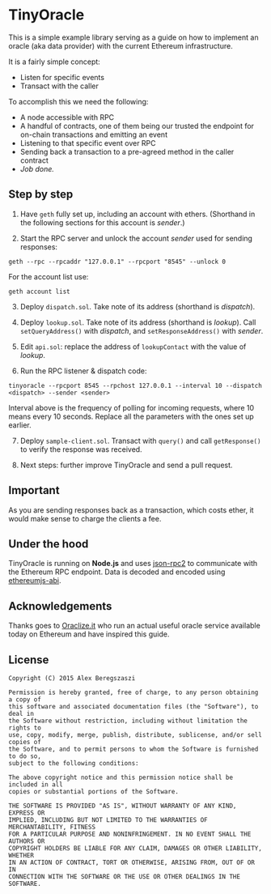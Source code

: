 # TinyOracle

This is a simple example library serving as a guide on how to implement an oracle (aka data provider) with the current Ethereum infrastructure.

It is a fairly simple concept:
- Listen for specific events
- Transact with the caller

To accomplish this we need the following:
- A node accessible with RPC
- A handful of contracts, one of them being our trusted the endpoint for on-chain transactions and emitting an event
- Listening to that specific event over RPC
- Sending back a transaction to a pre-agreed method in the caller contract
- *Job done.*

## Step by step

1. Have ```geth``` fully set up, including an account with ethers. (Shorthand in the following sections for this account is *sender*.)

2. Start the RPC server and unlock the account *sender* used for sending responses:
```
geth --rpc --rpcaddr "127.0.0.1" --rpcport "8545" --unlock 0
```
For the account list use:
```
geth account list
```

3. Deploy ```dispatch.sol```. Take note of its address (shorthand is *dispatch*).

4. Deploy ```lookup.sol```. Take note of its address (shorthand is *lookup*). Call ```setQueryAddress()``` with *dispatch*, and ```setResponseAddress()``` with *sender*.

5. Edit ```api.sol```: replace the address of ```lookupContact``` with the value of *lookup*.

6. Run the RPC listener & dispatch code:
```
tinyoracle --rpcport 8545 --rpchost 127.0.0.1 --interval 10 --dispatch <dispatch> --sender <sender>
```
Interval above is the frequency of polling for incoming requests, where 10 means every 10 seconds. Replace all the parameters with the ones set up earlier.

7. Deploy ```sample-client.sol```. Transact with ```query()``` and call ```getResponse()``` to verify the response was received.

8. Next steps: further improve TinyOracle and send a pull request.

## Important

As you are sending responses back as a transaction, which costs ether, it would make sense to charge the clients a fee.

## Under the hood

TinyOracle is running on **Node.js** and uses [json-rpc2](https://github.com/pocesar/node-jsonrpc2) to communicate with the Ethereum RPC endpoint. Data is decoded and encoded using [ethereumjs-abi](https://github.com/axic/ethereumjs-abi).

## Acknowledgements

Thanks goes to [Oraclize.it](http://www.oraclize.it/home/features) who run an actual useful oracle service available today on Ethereum and have inspired this guide.

## License

    Copyright (C) 2015 Alex Beregszaszi

    Permission is hereby granted, free of charge, to any person obtaining a copy of
    this software and associated documentation files (the "Software"), to deal in
    the Software without restriction, including without limitation the rights to
    use, copy, modify, merge, publish, distribute, sublicense, and/or sell copies of
    the Software, and to permit persons to whom the Software is furnished to do so,
    subject to the following conditions:

    The above copyright notice and this permission notice shall be included in all
    copies or substantial portions of the Software.

    THE SOFTWARE IS PROVIDED "AS IS", WITHOUT WARRANTY OF ANY KIND, EXPRESS OR
    IMPLIED, INCLUDING BUT NOT LIMITED TO THE WARRANTIES OF MERCHANTABILITY, FITNESS
    FOR A PARTICULAR PURPOSE AND NONINFRINGEMENT. IN NO EVENT SHALL THE AUTHORS OR
    COPYRIGHT HOLDERS BE LIABLE FOR ANY CLAIM, DAMAGES OR OTHER LIABILITY, WHETHER
    IN AN ACTION OF CONTRACT, TORT OR OTHERWISE, ARISING FROM, OUT OF OR IN
    CONNECTION WITH THE SOFTWARE OR THE USE OR OTHER DEALINGS IN THE SOFTWARE.
